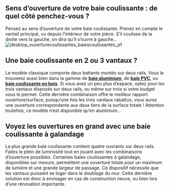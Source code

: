 ## Sens d’ouverture de votre baie coulissante : de quel côté penchez-vous ?
Pensez au sens d’ouverture de votre baie coulissante. Prenez en compte le vantail principal, vu depuis l’intérieur de votre pièce. S’il coulisse de la droite vers la gauche, on dira qu’il s’ouvre à gauche…
![desktop_ouverturecoulissantes_baiescoulissantes_p1](//statics.lapeyre.fr/img/contrib/2bdd4da300202cc0/desktop_ouverturecoulissantes_baiescoulissantes_p1.jpg)
## Une baie coulissante en 2 ou 3 vantaux ?
Le modèle classique comporte deux battants montés sur deux rails. Vous le trouverez aussi bien dans la gamme de [**baie aluminium**](/baie-coulissante-classic-alu-FPC2252811), de [**baie PVC**](/baie-coulissante-classic-pvc-FPC2207631), ou [**baie coulissante en bois**](/baie-coulissante-classic-chene-FPC2304071).
Si vous avez un peu plus d’espace, optez pour les trois vantaux disposés sur deux rails, ou même sur trois si votre budget vous le permet. Cette dernière combinaison offre le meilleur rapport ouverture/surface, puisqu’une fois les trois vantaux rabattus, vous aurez une ouverture correspondante aux deux tiers de la surface totale ! Attention toutefois, ce modèle n’est disponible qu’en aluminium…
## Voyez les ouvertures en grand avec une baie coulissante à galandage
La plus grande baie coulissante contient quatre ouvrants sur deux rails. Faites le plein de luminosité tout en jouant avec les combinaisons d’ouverture possibles.
Certaines baies coulissantes à galandage, disponibles sur mesure, permettent une ouverture totale pour un maximum de lumière et une grande largeur de passage.
Ce dispositif nécessite que les vantaux puissent se loger dans le doublage du mur. Cette dernière solution est donc à envisager en cas de construction neuve, ou bien lors d’une rénovation importante.